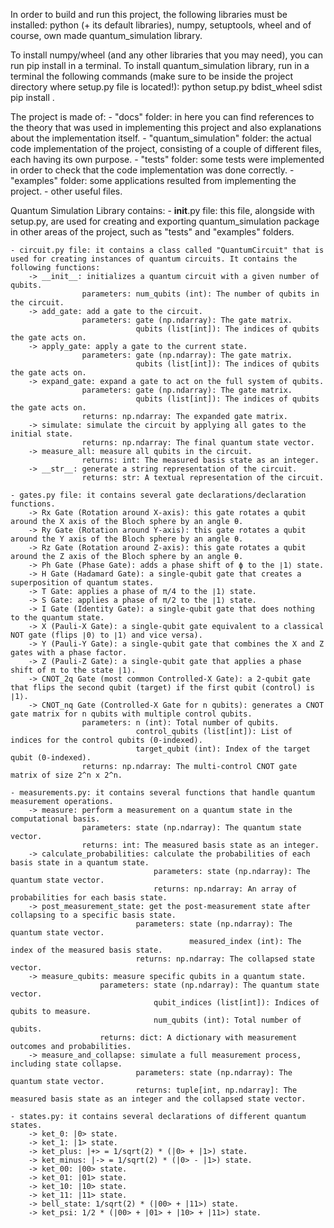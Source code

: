 In order to build and run this project, the following libraries must be installed: python (+ its default libraries), numpy, setuptools, wheel and of course, own made quantum_simulation library.

To install numpy/wheel (and any other libraries that you may need), you can run pip install <library> in a terminal.
To install quantum_simulation library, run in a terminal the following commands (make sure to be inside the project directory where setup.py file is located!):
    python setup.py bdist_wheel sdist
    pip install .

The project is made of:
    - "docs" folder: in here you can find references to the theory that was used in implementing this project and also explanations about the implementation itself.
    - "quantum_simulation" folder: the actual code implementation of the project, consisting of a couple of different files, each having its own purpose.
    - "tests" folder: some tests were implemented in order to check that the code implementation was done correctly. 
    - "examples" folder: some applications resulted from implementing the project.
    - other useful files.

Quantum Simulation Library contains:
    - __init__.py file: this file, alongside with setup.py, are used for creating and exporting quantum_simulation package in other areas of the project, such as "tests" and "examples" folders.

    - circuit.py file: it contains a class called "QuantumCircuit" that is used for creating instances of quantum circuits. It contains the following functions:
        -> __init__: initializes a quantum circuit with a given number of qubits.
                    parameters: num_qubits (int): The number of qubits in the circuit.
        -> add_gate: add a gate to the circuit.
                    parameters: gate (np.ndarray): The gate matrix.
                                qubits (list[int]): The indices of qubits the gate acts on.
        -> apply_gate: apply a gate to the current state.
                    parameters: gate (np.ndarray): The gate matrix.
                                qubits (list[int]): The indices of qubits the gate acts on.
        -> expand_gate: expand a gate to act on the full system of qubits.
                    parameters: gate (np.ndarray): The gate matrix.
                                qubits (list[int]): The indices of qubits the gate acts on.
                    returns: np.ndarray: The expanded gate matrix.
        -> simulate: simulate the circuit by applying all gates to the initial state.
                    returns: np.ndarray: The final quantum state vector.
        -> measure_all: measure all qubits in the circuit.
                    returns: int: The measured basis state as an integer.
        -> __str__: generate a string representation of the circuit.
                    returns: str: A textual representation of the circuit.

    - gates.py file: it contains several gate declarations/declaration functions.
        -> Rx Gate (Rotation around X-axis): this gate rotates a qubit around the X axis of the Bloch sphere by an angle θ.
        -> Ry Gate (Rotation around Y-axis): this gate rotates a qubit around the Y axis of the Bloch sphere by an angle θ.
        -> Rz Gate (Rotation around Z-axis): this gate rotates a qubit around the Z axis of the Bloch sphere by an angle θ.
        -> Ph Gate (Phase Gate): adds a phase shift of ϕ to the ∣1⟩ state.
        -> H Gate (Hadamard Gate): a single-qubit gate that creates a superposition of quantum states.
        -> T Gate: applies a phase of π/4 to the ∣1⟩ state.
        -> S Gate: applies a phase of π/2 to the ∣1⟩ state.
        -> I Gate (Identity Gate): a single-qubit gate that does nothing to the quantum state.
        -> X (Pauli-X Gate): a single-qubit gate equivalent to a classical NOT gate (flips ∣0⟩ to ∣1⟩ and vice versa).
        -> Y (Pauli-Y Gate): a single-qubit gate that combines the X and Z gates with a phase factor.
        -> Z (Pauli-Z Gate): a single-qubit gate that applies a phase shift of π to the state ∣1⟩.
        -> CNOT_2q Gate (most common Controlled-X Gate): a 2-qubit gate that flips the second qubit (target) if the first qubit (control) is ∣1⟩.
        -> CNOT_nq Gate (Controlled-X Gate for n qubits): generates a CNOT gate matrix for n qubits with multiple control qubits.
                    parameters: n (int): Total number of qubits.
                                control_qubits (list[int]): List of indices for the control qubits (0-indexed).
                                target_qubit (int): Index of the target qubit (0-indexed).
                    returns: np.ndarray: The multi-control CNOT gate matrix of size 2^n x 2^n.

    - measurements.py: it contains several functions that handle quantum measurement operations.
        -> measure: perform a measurement on a quantum state in the computational basis.
                    parameters: state (np.ndarray): The quantum state vector.
                    returns: int: The measured basis state as an integer.
        -> calculate_probabilities: calculate the probabilities of each basis state in a quantum state.
                                    parameters: state (np.ndarray): The quantum state vector.
                                    returns: np.ndarray: An array of probabilities for each basis state.
        -> post_measurement_state: get the post-measurement state after collapsing to a specific basis state.
                                parameters: state (np.ndarray): The quantum state vector.
                                            measured_index (int): The index of the measured basis state.
                                returns: np.ndarray: The collapsed state vector.
        -> measure_qubits: measure specific qubits in a quantum state.
                        parameters: state (np.ndarray): The quantum state vector.
                                    qubit_indices (list[int]): Indices of qubits to measure.
                                    num_qubits (int): Total number of qubits.
                        returns: dict: A dictionary with measurement outcomes and probabilities.
        -> measure_and_collapse: simulate a full measurement process, including state collapse.
                                parameters: state (np.ndarray): The quantum state vector.
                                returns: tuple[int, np.ndarray]: The measured basis state as an integer and the collapsed state vector.

    - states.py: it contains several declarations of different quantum states.
        -> ket_0: |0> state.
        -> ket_1: |1> state.
        -> ket_plus: |+> = 1/sqrt(2) * (|0> + |1>) state.
        -> ket_minus: |-> = 1/sqrt(2) * (|0> - |1>) state.
        -> ket_00: |00> state.
        -> ket_01: |01> state.
        -> ket_10: |10> state.
        -> ket_11: |11> state.
        -> bell_state: 1/sqrt(2) * (|00> + |11>) state.
        -> ket_psi: 1/2 * (|00> + |01> + |10> + |11>) state.
